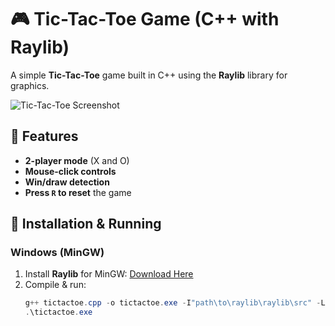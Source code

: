 # 🎮 Tic-Tac-Toe Game (C++ with Raylib)

A simple **Tic-Tac-Toe** game built in C++ using the **Raylib** library for graphics.

![Tic-Tac-Toe Screenshot](screenshot.png)

## 🚀 Features
- **2-player mode** (X and O)
- **Mouse-click controls**
- **Win/draw detection**
- **Press `R` to reset** the game

## 🔧 Installation & Running
### **Windows (MinGW)**
1. Install **Raylib** for MinGW: [Download Here](https://www.raylib.com)
2. Compile & run:
   ```powershell
   g++ tictactoe.cpp -o tictactoe.exe -I"path\to\raylib\raylib\src" -L"path\to\raylib\raylib\src" -lraylib -lopengl32 -lgdi32 -lwinmm
   .\tictactoe.exe
